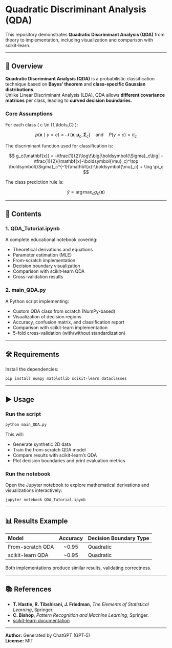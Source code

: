 
# Quadratic Discriminant Analysis (QDA)

This repository demonstrates **Quadratic Discriminant Analysis (QDA)** from theory to implementation, including visualization and comparison with scikit-learn.

---

## 📘 Overview

**Quadratic Discriminant Analysis (QDA)** is a probabilistic classification technique based on **Bayes’ theorem** and **class-specific Gaussian distributions**.  
Unlike Linear Discriminant Analysis (LDA), QDA allows **different covariance matrices** per class, leading to **curved decision boundaries**.

### Core Assumptions

For each class \( c \in \{1,\ldots,C\} \):

$$
p(\mathbf{x}\mid y=c) = \mathcal{N}\!\big(\mathbf{x};\boldsymbol{\mu}_c,\boldsymbol{\Sigma}_c\big)
\quad\text{and}\quad
P(y=c)=\pi_c
$$

The discriminant function used for classification is:

$$
g_c(\mathbf{x}) = -\tfrac{1}{2}\log\!\big|\boldsymbol{\Sigma}_c\big| - \tfrac{1}{2}(\mathbf{x}-\boldsymbol{\mu}_c)^\top \boldsymbol{\Sigma}_c^{-1}(\mathbf{x}-\boldsymbol{\mu}_c) + \log \pi_c
$$



The class prediction rule is:

$$
\hat{y} = \arg\max_c g_c(\mathbf{x})
$$



---

## 🧠 Contents

### 1. **QDA_Tutorial.ipynb**
A complete educational notebook covering:
- Theoretical derivations and equations  
- Parameter estimation (MLE)  
- From-scratch implementation  
- Decision boundary visualization  
- Comparison with scikit-learn QDA  
- Cross-validation results  

### 2. **main_QDA.py**
A Python script implementing:
- Custom QDA class from scratch (NumPy-based)  
- Visualization of decision regions  
- Accuracy, confusion matrix, and classification report  
- Comparison with scikit-learn implementation  
- 5-fold cross-validation (with/without standardization)  

---

## 🛠️ Requirements

Install the dependencies:

```bash
pip install numpy matplotlib scikit-learn dataclasses
```

---

## ▶️ Usage

### Run the script
```bash
python main_QDA.py
```
This will:
- Generate synthetic 2D data
- Train the from-scratch QDA model
- Compare results with scikit-learn’s QDA
- Plot decision boundaries and print evaluation metrics

### Run the notebook
Open the Jupyter notebook to explore mathematical derivations and visualizations interactively:

```bash
jupyter notebook QDA_Tutorial.ipynb
```

---

## 📊 Results Example

| Model | Accuracy | Decision Boundary Type |
|:------|:----------:|:----------------------|
| From-scratch QDA | ~0.95 | Quadratic |
| scikit-learn QDA | ~0.95 | Quadratic |

Both implementations produce similar results, validating correctness.

---

## 📚 References

- **T. Hastie, R. Tibshirani, J. Friedman**, *The Elements of Statistical Learning*, Springer.  
- **C. Bishop**, *Pattern Recognition and Machine Learning*, Springer.  
- [scikit-learn documentation](https://scikit-learn.org/stable/modules/generated/sklearn.discriminant_analysis.QuadraticDiscriminantAnalysis.html)

---

**Author:** Generated by ChatGPT (GPT‑5)  
**License:** MIT
